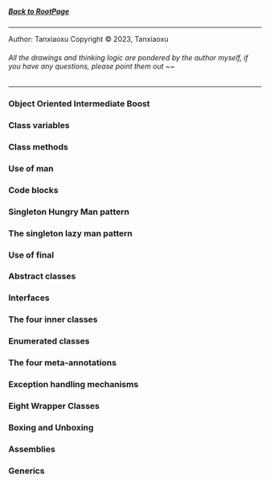 ##### [Back to RootPage](https://github.com/TerryTxx/CS-Diary/blob/master/README.md)

---
Author: Tanxiaoxu
Copyright © 2023, Tanxiaoxu

###### All the drawings and thinking logic are pondered by the author myself, if you have any questions, please point them out ~~

---
### Object Oriented Intermediate Boost

### Class variables
### Class methods
### Use of man
### Code blocks
### Singleton Hungry Man pattern
### The singleton lazy man pattern
### Use of final

### Abstract classes
### Interfaces
### The four inner classes
### Enumerated classes
### The four meta-annotations
### Exception handling mechanisms

### Eight Wrapper Classes
### Boxing and Unboxing
### Assemblies
### Generics




